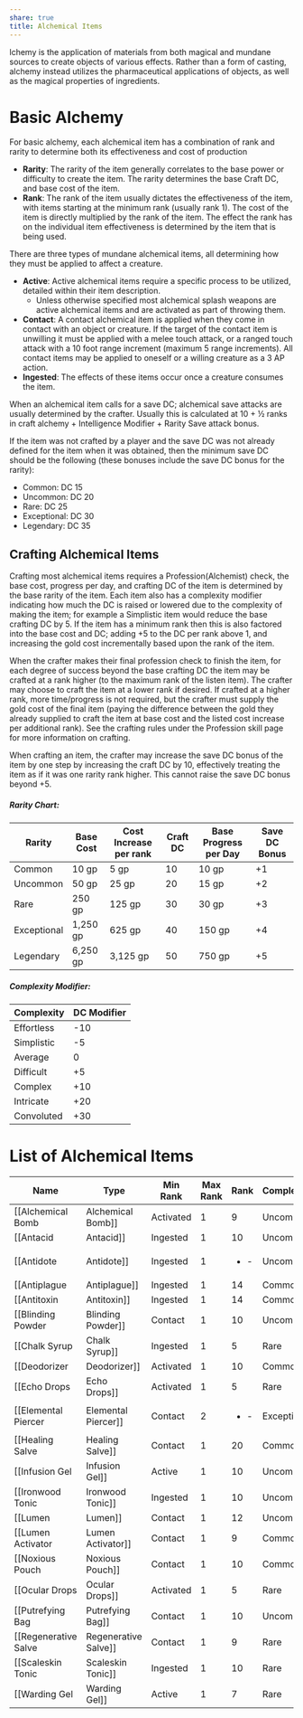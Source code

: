 ```yaml
---
share: true
title: Alchemical Items
---
```

lchemy is the application of materials from both magical and mundane sources to create objects of various effects. Rather than a form of casting, alchemy instead utilizes the pharmaceutical applications of objects, as well as the magical properties of ingredients.
# Basic Alchemy

For basic alchemy, each alchemical item has a combination of rank and rarity to determine both its effectiveness and cost of production

- **Rarity**: The rarity of the item generally correlates to the base power or difficulty to create the item. The rarity determines the base Craft DC, and base cost of the item.
- **Rank**: The rank of the item usually dictates the effectiveness of the item, with items starting at the minimum rank (usually rank 1). The cost of the item is directly multiplied by the rank of the item. The effect the rank has on the individual item effectiveness is determined by the item that is being used.

There are three types of mundane alchemical items, all determining how they must be applied to affect a creature.

- **Active**: Active alchemical items require a specific process to be utilized, detailed within their item description.
    - Unless otherwise specified most alchemical splash weapons are active alchemical items and are activated as part of throwing them.
- **Contact**: A contact alchemical item is applied when they come in contact with an object or creature. If the target of the contact item is unwilling it must be applied with a melee touch attack, or a ranged touch attack with a 10 foot range increment (maximum 5 range increments). All contact items may be applied to oneself or a willing creature as a 3 AP action.
- **Ingested**: The effects of these items occur once a creature consumes the item.

When an alchemical item calls for a save DC; alchemical save attacks are usually determined by the crafter. Usually this is calculated at 10 + ½ ranks in craft alchemy + Intelligence Modifier + Rarity Save attack bonus.

If the item was not crafted by a player and the save DC was not already defined for the item when it was obtained, then the minimum save DC should be the following (these bonuses include the save DC bonus for the rarity):

- Common: DC 15
- Uncommon: DC 20
- Rare: DC 25
- Exceptional: DC 30
- Legendary: DC 35

## Crafting Alchemical Items

Crafting most alchemical items requires a Profession(Alchemist) check, the base cost, progress per day, and crafting DC of the item is determined by the base rarity of the item. Each item also has a complexity modifier indicating how much the DC is raised or lowered due to the complexity of making the item; for example a Simplistic item would reduce the base crafting DC by 5. If the item has a minimum rank then this is also factored into the base cost and DC; adding +5 to the DC per rank above 1, and increasing the gold cost incrementally based upon the rank of the item.

When the crafter makes their final profession check to finish the item, for each degree of success beyond the base crafting DC the item may be crafted at a rank higher (to the maximum rank of the listen item). The crafter may choose to craft the item at a lower rank if desired. If crafted at a higher rank, more time/progress is not required, but the crafter must supply the gold cost of the final item (paying the difference between the gold they already supplied to craft the item at base cost and the listed cost increase per additional rank). See the crafting rules under the Profession skill page for more information on crafting.

When crafting an item, the crafter may increase the save DC bonus of the item by one step by increasing the craft DC by 10, effectively treating the item as if it was one rarity rank higher. This cannot raise the save DC bonus beyond +5.

##### Rarity Chart:

|Rarity|Base Cost|Cost Increase per rank|Craft DC|Base Progress per Day|Save DC Bonus|
|---|---|---|---|---|---|
|Common|10 gp|5 gp|10|10 gp|+1|
|Uncommon|50 gp|25 gp|20|15 gp|+2|
|Rare|250 gp|125 gp|30|30 gp|+3|
|Exceptional|1,250 gp|625 gp|40|150 gp|+4|
|Legendary|6,250 gp|3,125 gp|50|750 gp|+5|

##### Complexity Modifier:

|Complexity|DC Modifier|
|---|---|
|Effortless|-10|
|Simplistic|-5|
|Average|0|
|Difficult|+5|
|Complex|+10|
|Intricate|+20|
|Convoluted|+30|

# List of Alchemical Items
| Name                   | Type      | Min Rank | Max Rank             | Rank        | Complexity      | Weight |
| ---------------------- | --------- | -------- | -------------------- | ----------- | --------------- | ------ |
| [[Alchemical Bomb|Alchemical Bomb]]    | Activated | 1        | 9                    | Uncommon    | Simplistic(-5)  | 2 lb   |
| [[Antacid|Antacid]]            | Ingested  | 1        | 10                   | Uncommon    | Effortless(-10) | ½ lb   |
| [[Antidote|Antidote]]           | Ingested  | 1        | <ul><li>\-</li></ul> | Uncommon    | Average(+0)     | 1 lb   |
| [[Antiplague|Antiplague]]         | Ingested  | 1        | 14                   | Common      | Average(+0)     | 1 lb   |
| [[Antitoxin|Antitoxin]]          | Ingested  | 1        | 14                   | Common      | Average(+0)     | 1 lb   |
| [[Blinding Powder|Blinding Powder]]    | Contact   | 1        | 10                   | Uncommon    | Difficult(+5)   | 1 lb   |
| [[Chalk Syrup|Chalk Syrup]]        | Ingested  | 1        | 5                    | Rare        | Average(+0)     | ½ lb   |
| [[Deodorizer|Deodorizer]]         | Activated | 1        | 10                   | Common      | Difficult(+5)   | 2 lb   |
| [[Echo Drops|Echo Drops]]         | Activated | 1        | 5                    | Rare        | Average(+0)     | ½ lb   |
| [[Elemental Piercer|Elemental Piercer]]  | Contact   | 2        | <ul><li>\-</li></ul> | Exceptional | Average(+0)     | 2 lb   |
| [[Healing Salve|Healing Salve]]      | Contact   | 1        | 20                   | Common      | Average(+0)     | 1 lb   |
| [[Infusion Gel|Infusion Gel]]       | Active    | 1        | 10                   | Uncommon    | Average(+0)     | 3 lb   |
| [[Ironwood Tonic|Ironwood Tonic]]     | Ingested  | 1        | 10                   | Uncommon    | Average(+0)     | ½ lb   |
| [[Lumen|Lumen]]              | Contact   | 1        | 12                   | Uncommon    | Simplistic(-5)  | ½ lb   |
| [[Lumen Activator|Lumen Activator]]    | Contact   | 1        | 9                    | Common      | Average(+0)     | ½ lb   |
| [[Noxious Pouch|Noxious Pouch]]      | Contact   | 1        | 10                   | Common      | Average(+0)     | 2 lb   |
| [[Ocular Drops|Ocular Drops]]       | Activated | 1        | 5                    | Rare        | Average(+0)     | ½ lb   |
| [[Putrefying Bag|Putrefying Bag]]     | Contact   | 1        | 10                   | Uncommon    | Average(+0)     | 3 lb   |
| [[Regenerative Salve|Regenerative Salve]] | Contact   | 1        | 9                    | Rare        | Average(+0)     | 2 lb   |
| [[Scaleskin Tonic|Scaleskin Tonic]]    | Ingested  | 1        | 10                   | Rare        | Average(+0)     | ½ lb   |
| [[Warding Gel|Warding Gel]]        | Active    | 1        | 7                    | Rare        | Average(+0)     | 3 lb   |
